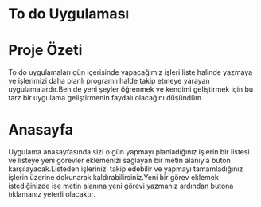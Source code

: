 # To do Uygulaması

# Proje Özeti
To do uygulamaları gün içerisinde yapacağımız işleri liste halinde yazmaya ve işlerimizi daha planlı programlı halde takip etmeye yarayan uygulamalardır.Ben de yeni şeyler öğrenmek ve kendimi geliştirmek için bu tarz bir uygulama geliştirmenin faydalı olacağını düşündüm.

# Anasayfa
Uygulama anasayfasında sizi o gün yapmayı planladığınız işlerin bir listesi ve listeye yeni görevler eklemenizi sağlayan bir metin alanıyla buton karşılayacak.Listeden işlerinizi takip edebilir ve yapmayı tamamladığınız işlerin üzerine dokunarak kaldırabilirsiniz.Yeni bir görev eklemek istediğinizde ise metin alanına yeni görevi yazmanız ardından butona tıklamanız yeterli olacaktır.
